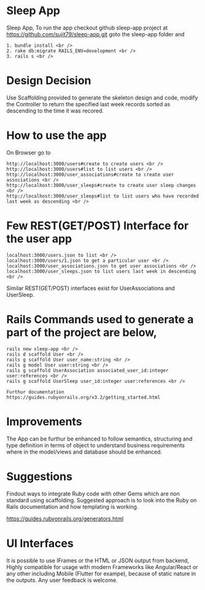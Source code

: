# Sleep App
Sleep App, To run the app checkout github sleep-app project at https://github.com/sujit79/sleep-app.git
goto the sleep-app folder and <br />

	1. bundle install <br />
	2. rake db:migrate RAILS_ENV=development <br />
	3. rails s <br />
	
# Design Decision
Use Scaffolding provided to generate the skeleton design and code, modify the Controller to return the
specified last week records sorted as descending to the time it was recored.

# How to use the app
On Browser go to <br />

	http://localhost:3000/users#create to create users <br />
	http://localhost:3000/users#list to list users <br />
	http://localhost:3000/user_associations#create to create user associations <br />
	http://localhost:3000/user_sleeps#create to create user sleep changes <br />	
	http://localhost:3000/user_sleeps#list to list users who have recorded last week as descending <br />	

# Few REST(GET/POST) Interface for the user app <br />

	localhost:3000/users.json to list <br />
	localhost:3000/users/1.json to get a particular user <br />
	localhost:3000/user_associations.json to get user associations <br />
	localhost:3000/user_sleeps.json to list users last week in descending <br />

 Similar REST(GET/POST) interfaces exist for UserAssociations and UserSleep. 

 # Rails Commands used to generate a part of the project are below, 

 	rails new sleep-app <br />
 	rails d scaffold User <br />
 	rails g scaffold User user_name:string <br />
 	rails g model User user:string <br />
 	rails g scaffold UserAssociation associated_user_id:integer user:references <br />
 	rails g scaffold UserSleep user_id:integer user:references <br />

    Furthur documentation https://guides.rubyonrails.org/v3.2/getting_started.html
 
 # Improvements

 The App can be furthur be enhanced to follow semantics, structuring and type definition in terms of object to 
 understand business requirements where in the model/views and database should be enhanced.
 
 # Suggestions 

 Findout ways to integrate Ruby code with other Gems which are non standard using scaffolding. Suggested approach
 is to look into the Ruby on Rails documentation and how templating is working.
 
 https://guides.rubyonrails.org/generators.html

 # UI Interfaces

It is possible to use IFrames or the HTML or JSON output from backend, Highly compatible for usage with modern
Frameworks like Angular/React or any other including Mobile (Flutter for exampe), because of static nature in the
outputs. Any user feedback is welcome.
